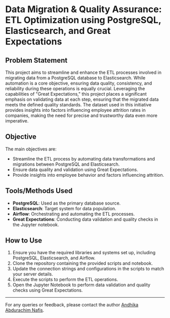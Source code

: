 
# Data Migration & Quality Assurance: ETL Optimization using PostgreSQL, Elasticsearch, and Great Expectations

## Problem Statement
This project aims to streamline and enhance the ETL processes involved in migrating data from a PostgreSQL database to Elasticsearch. While automation is a core objective, ensuring data quality, consistency, and reliability during these operations is equally crucial. Leveraging the capabilities of "Great Expectations," this project places a significant emphasis on validating data at each step, ensuring that the migrated data meets the defined quality standards. The dataset used in this initiative provides insights into factors influencing employee attrition rates in companies, making the need for precise and trustworthy data even more imperative.

## Objective
The main objectives are:
- Streamline the ETL process by automating data transformations and migrations between PostgreSQL and Elasticsearch.
- Ensure data quality and validation using Great Expectations.
- Provide insights into employee behavior and factors influencing attrition.

## Tools/Methods Used
- **PostgreSQL**: Used as the primary database source.
- **Elasticsearch**: Target system for data population.
- **Airflow**: Orchestrating and automating the ETL processes.
- **Great Expectations**: Conducting data validation and quality checks in the Jupyter notebook.

## How to Use
1. Ensure you have the required libraries and systems set up, including PostgreSQL, Elasticsearch, and Airflow.
2. Clone the repository containing the provided scripts and notebook.
3. Update the connection strings and configurations in the scripts to match your server details.
4. Execute the scripts to perform the ETL operations.
5. Open the Jupyter Notebook to perform data validation and quality checks using Great Expectations.

---

For any queries or feedback, please contact the author [Andhika Abdurachim Nafis](https://github.com/andhikanafis).
